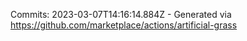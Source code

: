 Commits: 2023-03-07T14:16:14.884Z - Generated via https://github.com/marketplace/actions/artificial-grass
<br>
